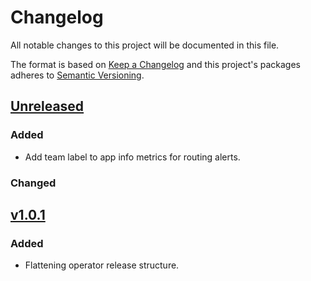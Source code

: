 # Changelog

All notable changes to this project will be documented in this file.

The format is based on [Keep a Changelog](http://keepachangelog.com/en/1.0.0/)
and this project's packages adheres to [Semantic Versioning](http://semver.org/spec/v2.0.0.html).

## [Unreleased]

### Added

- Add team label to app info metrics for routing alerts.

### Changed

## [v1.0.1]

### Added

- Flattening operator release structure.

[Unreleased]: https://github.com/giantswarm/app-operator/compare/v1.0.1..HEAD
[v1.0.1]: https://github.com/giantswarm/app-operator/releases/tag/v1.0.1

